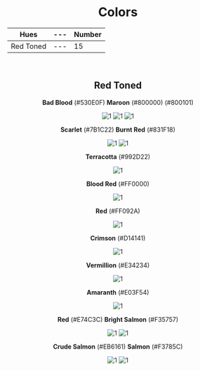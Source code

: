 <div align=center>

# Colors

Hues | --- | Number
--- | --- | ---
Red Toned | --- | 15

<br>

## Red Toned

**Bad Blood** (#530E0F) **Maroon** (#800000) (#800101) <!-- H's Color -->

![1](https://fakeimg.pl/130x130/530e0f/?text=%20) ![1](https://fakeimg.pl/130x130/800000/?text=%20) ![1](https://fakeimg.pl/130x130/800101/?text=%20)

**Scarlet** (#7B1C22) **Burnt Red** (#831F18)

![1](https://fakeimg.pl/130x130/7B1C22/?text=%20) ![1](https://fakeimg.pl/130x130/831F18/?text=%20)

**Terracotta** (#992D22)

![1](https://fakeimg.pl/130x130/992D22/?text=%20)

**Blood Red** (#FF0000)

![1](https://fakeimg.pl/130x130/ff0000/?text=%20)

**Red** (#FF092A) <!-- R's Color --> 

![1](https://fakeimg.pl/130x130/FF092A/?text=%20) 

**Crimson** (#D14141)

![1](https://fakeimg.pl/130x130/D14141/?text=%20)

**Vermillion** (#E34234)

![1](https://fakeimg.pl/130x130/E34234/?text=%20)

**Amaranth** (#E03F54)

![1](https://fakeimg.pl/130x130/E03F54/?text=%20)

**Red** (#E74C3C) **Bright Salmon** (#F35757)

![1](https://fakeimg.pl/130x130/E74C3C/?text=%20) ![1](https://fakeimg.pl/130x130/F35757/?text=%20)

**Crude Salmon** (#EB6161) **Salmon** (#F3785C)

![1](https://fakeimg.pl/130x130/EB6161/?text=%20) ![1](https://fakeimg.pl/130x130/F3785C/?text=%20)

</div>
